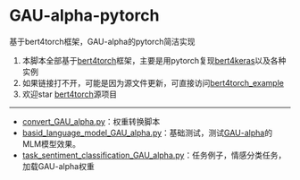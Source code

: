 # GAU-alpha-pytorch
基于bert4torch框架，GAU-alpha的pytorch简洁实现

1. 本脚本全部基于[bert4torch](https://github.com/Tongjilibo/bert4torch)框架，主要是用pytorch复现[bert4keras](https://github.com/bojone/bert4keras)以及各种实例
2. 如果链接打不开，可能是因为源文件更新，可直接访问[bert4torch_example](https://github.com/Tongjilibo/bert4torch/tree/master/examples)
3. 欢迎star [bert4torch](https://github.com/Tongjilibo/bert4torch)源项目

---
- [convert_GAU_alpha.py](https://github.com/Tongjilibo/bert4torch/blob/master/examples/convert_script/convert_GAU_alpha.py)：权重转换脚本
- [basid_language_model_GAU_alpha.py](https://github.com/Tongjilibo/bert4torch/blob/master/examples/basic/basid_language_model_GAU_alpha.py)：基础测试，测试[GAU-alpha](https://github.com/ZhuiyiTechnology/GAU-alpha)的MLM模型效果。
- [task_sentiment_classification_GAU_alpha.py](https://github.com/Tongjilibo/bert4torch/blob/master/examples/sentence_classfication/task_sentiment_classification_GAU_alpha.py)：任务例子，情感分类任务，加载GAU-alpha权重
